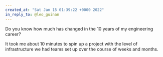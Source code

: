 ```yaml
---
created_at: "Sat Jan 15 01:39:22 +0000 2022"
in_reply_to: @leo_guinan
---
```


Do you know how much has changed in the 10 years of my engineering career? 

It took me about 10 minutes to spin up a project with the level of infrastructure we had teams set up over the course of weeks and months.